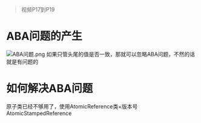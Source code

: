 > 视频P17到P19

# ABA问题的产生
![ABA问题.png](http://ww1.sinaimg.cn/large/005IGVTXly1gbp16d19t3j31hc0u04lc.jpg)
如果只管头尾的值是否一致，那就可以忽略ABA问题，不然的话就是有问题的  

# 如何解决ABA问题
原子类已经不够用了，使用AtomicReference<V>类+版本号  
AtomicStampedReference